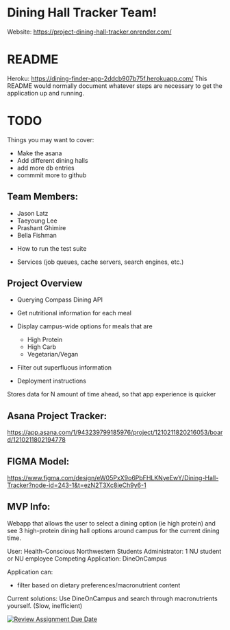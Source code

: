# Dining Hall Tracker Team!
Website: https://project-dining-hall-tracker.onrender.com/
# README

Heroku: https://dining-finder-app-2ddcb907b75f.herokuapp.com/
This README would normally document whatever steps are necessary to get the
application up and running.

# TODO
Things you may want to cover:

- Make the asana
- Add different dining halls
- add more db entries
- commmit more to github

## Team Members: 
- Jason Latz
- Taeyoung Lee
- Prashant Ghimire
- Bella Fishman
* How to run the test suite

* Services (job queues, cache servers, search engines, etc.)

## Project Overview
- Querying Compass Dining API
- Get nutritional information for each meal
- Display campus-wide options for meals that are
  - High Protein
  - High Carb
  - Vegetarian/Vegan
 
- Filter out superfluous information
* Deployment instructions

Stores data for N amount of time ahead, so that app experience is quicker


## Asana Project Tracker:
https://app.asana.com/1/943239799185976/project/1210211820216053/board/1210211802194778

## FIGMA Model:
https://www.figma.com/design/eW05PxX9o6PbFHLKNyeEwY/Dining-Hall-Tracker?node-id=243-1&t=ezN2T3Xc8ieCh9y6-1

## MVP Info: 
Webapp that allows the user to select a dining option (ie high protein) and see 3 high-protein dining hall options around campus for the current dining time.

User: Health-Conscious Northwestern Students
Administrator: 1 NU student or NU employee
Competing Application: DineOnCampus

Application can:
- filter based on dietary preferences/macronutrient content

Current solutions: Use DineOnCampus and search through macronutrients yourself. (Slow, inefficient)

[![Review Assignment Due Date](https://classroom.github.com/assets/deadline-readme-button-22041afd0340ce965d47ae6ef1cefeee28c7c493a6346c4f15d667ab976d596c.svg)](https://classroom.github.com/a/DBaAVOQl)

